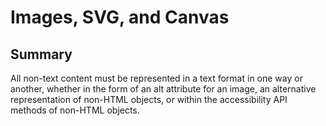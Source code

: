# Images, SVG, and Canvas

## Summary

All non-text content must be represented in a text format in one way or another, whether in the form of an alt attribute for an image, an alternative representation of non-HTML objects, or within the accessibility API methods of non-HTML objects.
